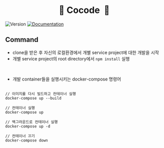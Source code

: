 <h1 align="center">🥥 Cocode &nbsp🥥</h1>
<p>
  <img alt="Version" src="https://img.shields.io/badge/version-1.0.0-blue.svg?cacheSeconds=2592000" />
  <a href="https://github.com/YukJiSoo/umchan-server">
    <img alt="Documentation" src="https://img.shields.io/badge/documentation-yes-brightgreen.svg" target="_blank" />
  </a>
</p>

## Command

- clone을 받은 후 자신의 로컬환경에서 개별 service project에 대한 개발을 시작
- 개별 service project의 root directory에서 `npm install` 실행

<br>

- 개발 container들을 실행시키는 docker-compose 명령어

```

// 이미지를 다시 빌드하고 컨테이너 실행
docker-compose up --build

// 컨테이너 실행
docker-compose up

// 백그라운드로 컨테이너 실행
docker-compose up -d

// 컨테이너 끄기
docker-compose down
```
